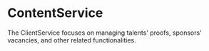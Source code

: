 # ContentService
The ClientService focuses on managing talents' proofs, sponsors' vacancies, and other related functionalities.
